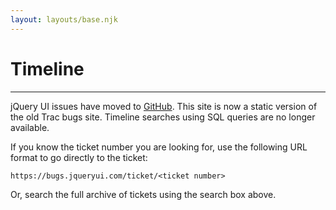 ```yaml
---
layout: layouts/base.njk
---
```


# Timeline

---

jQuery UI issues have moved to [GitHub](https://github.com/jquery/jquery-ui/issues). This site is now a static version of the old Trac bugs site. Timeline searches using SQL queries are no longer available.

If you know the ticket number you are looking for, use the following URL format to go directly to the ticket:

`https://bugs.jqueryui.com/ticket/<ticket number>`

Or, search the full archive of tickets using the search box above.
